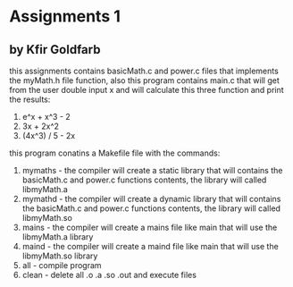 # Assignments 1
## by Kfir Goldfarb

this assignments contains basicMath.c and power.c files that implements the myMath.h file function,
also this program contains main.c that will get from the user double input x and will calculate this three function and print the results:
1. e^x + x^3 - 2
2. 3x + 2x^2
3. (4x^3) / 5 - 2x

this program conatins a Makefile file with the commands:
1. mymaths - the compiler will create a static library that will contains the basicMath.c and power.c functions contents, the library will called libmyMath.a
2. mymathd - the compiler will create a dynamic library that will contains the basicMath.c and power.c functions contents, the library will called libmyMath.so
3. mains - the compiler will create a mains file like main that will use the libmyMath.a library
4. maind - the compiler will create a maind file like main that will use the libmyMath.so library
5. all - compile program
6. clean - delete all .o .a .so .out and execute files